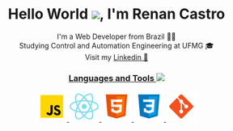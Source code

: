 <h1 align="center" >Hello World <img src="https://github.com/sudnyeshtalekar/sudnyeshtalekar/blob/master/Assets/Hi.gif" width="40px">, I'm Renan Castro</h1>

<p align="center">
I'm a Web Developer from Brazil 💚💛 </br>
Studying Control and Automation Engineering at UFMG 🎓 </br>
Visit my <a target="ddd" href="https://www.linkedin.com/in/renancastrot">Linkedin 💼
</p>

<h3 align="center" style="line-heigth: 100px;">Languages and Tools <img src="https://emojis.slackmojis.com/emojis/images/1531849430/4246/blob-sunglasses.gif?1531849430" width="30"/> </h3>
<p align="center">
  <img style="margin: auto;" src="https://raw.githubusercontent.com/sachinverma53121/sachinverma53121/master/icons/js.png" alt=javascript width="60" height="60"/>
  <img style="margin: auto;" src="https://raw.githubusercontent.com/sachinverma53121/sachinverma53121/master/icons/react.png" alt=react width="60" height="60"/> 
  <img style="margin: auto;" src="https://raw.githubusercontent.com/sachinverma53121/sachinverma53121/master/icons/html5.png" alt=html5 width="60" height="60"/> 
  <img   src="https://raw.githubusercontent.com/sachinverma53121/sachinverma53121/master/icons/css3.png" alt=css3 width="60" height="60"/> 
  <img style="margin: auto;" src="https://raw.githubusercontent.com/sachinverma53121/sachinverma53121/master/icons/git.png" alt=git width="60" height="60"/> 
</p>

